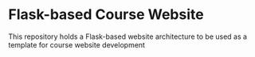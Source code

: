 # Flask-based Course Website 

This repository holds a Flask-based website architecture to be used as a template for course website development
